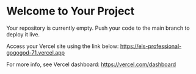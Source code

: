 # Welcome to Your Project

Your repository is currently empty. Push your code to the main branch to deploy it live.

Access your Vercel site using the link below:
https://els-professional-gogogod-71.vercel.app

For more info, see Vercel dashboard: https://vercel.com/dashboard